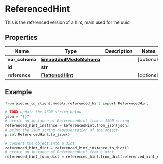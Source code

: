 # ReferencedHint

This is the referenced version of a hint, main used for the uuid.

## Properties

Name | Type | Description | Notes
------------ | ------------- | ------------- | -------------
**var_schema** | [**EmbeddedModelSchema**](EmbeddedModelSchema) |  | [optional] 
**id** | **str** |  | 
**reference** | [**FlattenedHint**](FlattenedHint) |  | [optional] 

## Example

```python
from pieces_os_client.models.referenced_hint import ReferencedHint

# TODO update the JSON string below
json = "{}"
# create an instance of ReferencedHint from a JSON string
referenced_hint_instance = ReferencedHint.from_json(json)
# print the JSON string representation of the object
print ReferencedHint.to_json()

# convert the object into a dict
referenced_hint_dict = referenced_hint_instance.to_dict()
# create an instance of ReferencedHint from a dict
referenced_hint_form_dict = referenced_hint.from_dict(referenced_hint_dict)
```



